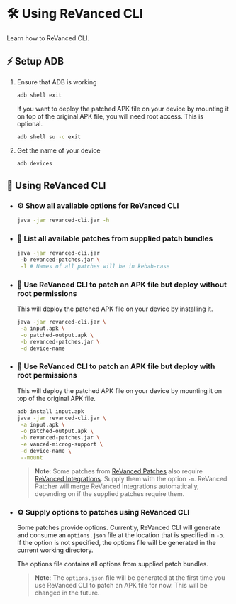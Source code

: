 # 🛠️ Using ReVanced CLI

Learn how to ReVanced CLI.

## ⚡ Setup ADB

1. Ensure that ADB is working

   ```bash
   adb shell exit
   ```

   If you want to deploy the patched APK file on your device by mounting it on top of the original APK file, you will need root access. This is optional.

   ```bash
   adb shell su -c exit
   ```

2. Get the name of your device

   ```bash
   adb devices
   ```

## 🔨 Using ReVanced CLI

- ### ⚙️ Show all available options for ReVanced CLI

  ```bash
  java -jar revanced-cli.jar -h
  ```

- ### 📃 List all available patches from supplied patch bundles

  ```bash
  java -jar revanced-cli.jar
   -b revanced-patches.jar \
   -l # Names of all patches will be in kebab-case
  ```

- ### 💉 Use ReVanced CLI to patch an APK file but deploy without root permissions

  This will deploy the patched APK file on your device by installing it.

  ```bash
  java -jar revanced-cli.jar \
   -a input.apk \
   -o patched-output.apk \
   -b revanced-patches.jar \
   -d device-name
  ```

- ### 👾 Use ReVanced CLI to patch an APK file but deploy with root permissions

  This will deploy the patched APK file on your device by mounting it on top of the original APK file.

  ```bash
  adb install input.apk
  java -jar revanced-cli.jar \
   -a input.apk \
   -o patched-output.apk \
   -b revanced-patches.jar \
   -e vanced-microg-support \
   -d device-name \
   --mount
  ```

  > **Note**: Some patches from [ReVanced Patches](https://github.com/revanced/revanced-patches) also require [ReVanced Integrations](https://github.com/revanced/revanced-integrations). Supply them with the option `-m`. ReVanced Patcher will merge ReVanced Integrations automatically, depending on if the supplied patches require them.

- ### ⚙️ Supply options to patches using ReVanced CLI

  Some patches provide options. Currently, ReVanced CLI will generate and consume an `options.json` file at the location that is specified in `-o`. If the option is not specified, the options file will be generated in the current working directory.

  The options file contains all options from supplied patch bundles.

  > **Note**: The `options.json` file will be generated at the first time you use ReVanced CLI to patch an APK file for now. This will be changed in the future.
